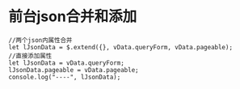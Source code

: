 # 前台json合并和添加
    //两个json内属性合并
    let lJsonData = $.extend({}, vData.queryForm, vData.pageable);
    //直接添加属性
    let lJsonData = vData.queryForm;
    lJsonData.pageable = vData.pageable;
    console.log("----", lJsonData);